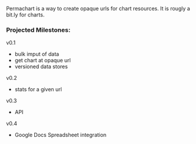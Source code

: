 Permachart is a way to create opaque urls for chart resources. It is
rougly a bit.ly for charts.


### Projected Milestones:

v0.1

* bulk imput of data
* get chart at opaque url
* versioned data stores

v0.2
* stats for a given url

v0.3

* API

v0.4

* Google Docs Spreadsheet integration
